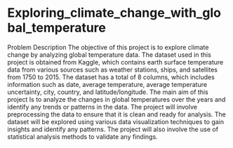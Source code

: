 # Exploring_climate_change_with_global_temperature

Problem Description
The objective of this project is to explore climate change by analyzing global temperature data. The dataset used in this project is obtained from Kaggle, which contains earth surface temperature data from various sources such as weather stations, ships, and satellites from 1750 to 2015. The dataset has a total of 8 columns, which includes information such as date, average temperature, average temperature uncertainty, city, country, and latitude/longitude.
The main aim of this project Is to analyze the changes in global temperatures over the years and identify any trends or patterns in the data. The project will involve preprocessing the data to ensure that it is clean and ready for analysis. The dataset will be explored using various data visualization techniques to gain insights and identify any patterns. The project will also involve the use of statistical analysis methods to validate any findings.
